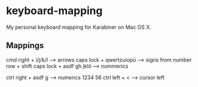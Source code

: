 # keyboard-mapping
My personal keyboard mapping for Karabiner on Mac OS X.

## Mappings
cmd right + i/j/k/l       --> arrows
caps lock + qwertzuiopü   --> signs from number row + shift
caps lock + asdf gh jklö  --> nummerics

ctrl right + asdf g       --> numerics 1234 56
ctrl left + <             --> cursor left
